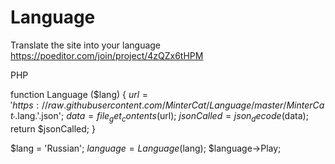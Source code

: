 # Language

Translate the site into your language
https://poeditor.com/join/project/4zQZx6tHPM

PHP

function Language ($lang)
{
	$url = 'https://raw.githubusercontent.com/MinterCat/Language/master/MinterCat_'.$lang.'.json';
	$data = file_get_contents($url);
    $jsonCalled = json_decode($data);
    return $jsonCalled;
}

$lang = 'Russian';
$language = Language($lang);
$language->Play;
